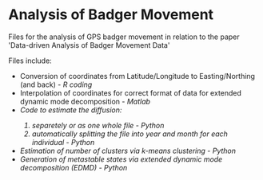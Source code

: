 # Analysis of Badger Movement
Files for the analysis of GPS badger movement in relation to the paper 'Data-driven Analysis of Badger Movement Data'

Files include:
<ul>
  <li> Conversion of coordinates from Latitude/Longitude to Easting/Northing (and back) - <i>R coding</i> </li>
  <li> Interpolation of coordinates for correct format of data for extended dynamic mode decomposition - <i>Matlab </li>
  <li> Code to estimate the diffusion: </li>
    <ol>
      <li> separetely or as one whole file - <i> Python </i> </li>
      <li> automatically splitting the file into year and month for each individual - <i> Python </i> </li>
    </ol>
  <li> Estimation of number of clusters via k-means clustering - <i> Python</i> </li>
  <li> Generation of metastable states via extended dynamic mode decomposition (EDMD) - <i> Python </i> </li>
</ul>

